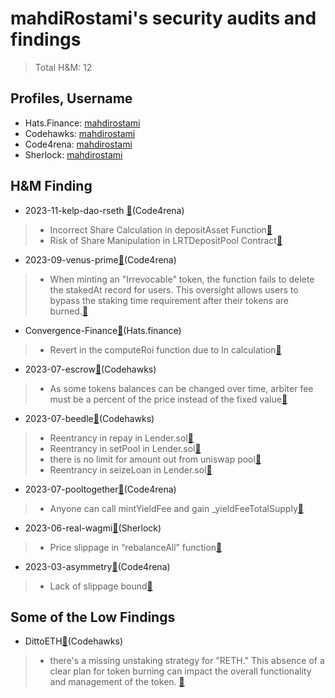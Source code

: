# mahdiRostami's security audits and findings

> Total H&M: 12

## Profiles, Username

- Hats.Finance: [mahdirostami](https://app.hats.finance/profile/mahdirostami)<br>
- Codehawks: [mahdirostami](https://www.codehawks.com/profile/clk52jmr9000el008w4z3a043)<br>
- Code4rena: [mahdirostami](https://code4rena.com/@mahdirostami)<br>
- Sherlock:  [mahdirostami](https://audits.sherlock.xyz/watson/mahdiRostami)<br>


## H&M Finding

- 2023-11-kelp-dao-rseth [:link:](https://code4rena.com/contests/2023-11-kelp-dao-rseth#top)(Code4rena)
> - Incorrect Share Calculation in depositAsset Function[:link:](https://github.com/code-423n4/2023-11-kelp-findings/issues/98)
> - Risk of Share Manipulation in LRTDepositPool Contract[:link:](https://github.com/code-423n4/2023-11-kelp-findings/issues/99)

- 2023-09-venus-prime[:link:](https://code4rena.com/contests/2023-09-venus-prime#top)(Code4rena)
> - When minting an "Irrevocable" token, the function fails to delete the stakedAt record for users. This oversight allows users to bypass the staking time requirement after their tokens are burned.[:link:](https://github.com/code-423n4/2023-09-venus-findings/issues/102)

- Convergence-Finance[:link:](https://app.hats.finance/audit-competitions/convergence-finance-ibo-0x0e410e7af8e70fc5bffcdbfbdf1673ee7b3d0777/leaderboard)(Hats.finance)
> - Revert in the computeRoi function due to ln calculation[:link:](https://github.com/hats-finance/Convergence-Finance---IBO-0x0e410e7af8e70fc5bffcdbfbdf1673ee7b3d0777/issues/47)

- 2023-07-escrow[:link:](https://www.codehawks.com/contests/cljyfxlc40003jq082s0wemya)(Codehawks)
> - As some tokens balances can be changed over time, arbiter fee must be a percent of the price instead of the fixed value[:link:](https://github.com/Cyfrin/2023-07-escrow/issues/145)

- 2023-07-beedle[:link:](https://www.codehawks.com/contests/clkbo1fa20009jr08nyyf9wbx)(Codehawks)
> - Reentrancy in repay in Lender.sol[:link:](https://github.com/Cyfrin/2023-07-beedle/issues/136)
> - Reentrancy in setPool in Lender.sol[:link:](https://github.com/Cyfrin/2023-07-beedle/issues/130)
> - there is no limit for amount out from uniswap pool[:link:](https://github.com/Cyfrin/2023-07-beedle/issues/73)
> - Reentrancy in seizeLoan in Lender.sol[:link:](https://github.com/Cyfrin/2023-07-beedle/issues/137)

- 2023-07-pooltogether[:link:](https://code4rena.com/contests/2023-07-pooltogether)(Code4rena)
> - Anyone can call mintYieldFee and gain _yieldFeeTotalSupply[:link:](https://github.com/code-423n4/2023-07-pooltogether-findings/issues/365)

- 2023-06-real-wagmi[:link:](https://app.sherlock.xyz/audits/contests/88)(Sherlock)
> - Price slippage in “rebalanceAll” function[:link:](https://github.com/sherlock-audit/2023-06-real-wagmi-judging/issues/22)

- 2023-03-asymmetry[:link:](https://code4rena.com/reports/2023-03-asymmetry)(Code4rena)
> - Lack of slippage bound[:link:](https://github.com/code-423n4/2023-03-asymmetry-findings/issues/24)

## Some of the Low Findings

- DittoETH[:link:](https://www.codehawks.com/contests/clm871gl00001mp081mzjdlwc)(Codehawks)
> - there's a missing unstaking strategy for "RETH." This absence of a clear plan for token burning can impact the overall functionality and management of the token.
[:link:](https://www.codehawks.com/submissions/clm871gl00001mp081mzjdlwc/405)

